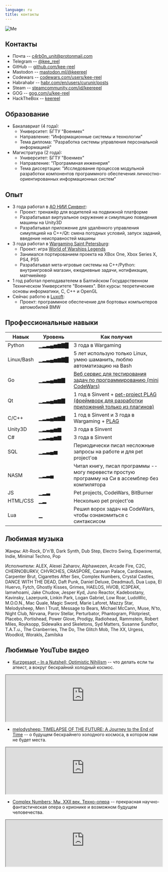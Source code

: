 ```yaml
---
language: ru
title: контакты
---
```


![Me](/assets/images/me.png)

## Контакты

* Почта -- [c4rb0n\_unit@protonmail.com](c4rb0n_unit@protonmail.com)
* Telegram -- [@kee\_reel](https://t.me/kee_reel)
* GitHub -- [github.com/kee-reel](https://github.com/kee-reel)
* Mastodon -- [mastodon.ml/@keereel](https://mastodon.ml/@keereel)
* Codewars -- [codewars.com/users/kee-reel](https://www.codewars.com/users/kee-reel)
* Habrahabr -- [habr.com/en/users/curunir/posts](https://habr.com/en/users/curunir/posts)
* Steam -- [steamcommunity.com/id/keereeel](https://steamcommunity.com/id/keereeel)
* GOG -- [gog.com/u/kee-reel](https://www.gog.com/u/kee-reel)
* HackTheBox -- [keereel](https://app.hackthebox.com/profile/1050457)

## Образование

* Бакалавриат (4 года):
    * Университет: БГТУ "Военмех"
    * Направление: "Информационные системы и технологии"
    * Тема диплома: "Разработка системы управления персональной информацией"
* Магистратура (2 года):
    * Университет: БГТУ "Военмех"
    * Направление: "Программная инженерия"
    * Тема диссертации: "Исследование процессов модульной разработки компонентов программного обеспечения личностно-ориентированных информационных систем"

## Опыт

* 3 года работал в [АО НИИ Синвент](http://sinvent.ru/):
    * Проект: тренажёр для водителей на подвижной платформе
    * Разрабатывал виртуальное окружение и симуляцию поведения машины на Unity3D
    * Разрабатывал приложение для удалённого управления симуляцией на C++/Qt: смена погодных условий, запуск заданий, введение неисправностей машины
* 3 года работал в [Wargaming Saint Petersburg](http://gotominsk.wargaming.com/en/about/our-locations/saint-petersburg/):
    * Проект: игра [World of Warships Legends](https://wowslegends.com/)
    * Занимался портированием проекта на XBox One, Xbox Series X, PS4, PS5
    * Разрабатывал мета-игровые системы на C++/Python: внутриигровой магазин, ежедневные задачи, нотификации, матчмейкер
* 1 год работал преподавателем в Балтийском Государственном Техническом Университете "Военмех". Вёл курсы: теоретические основы информатики, C, C++ и OpenGL
* Сейчас работю в [Luxoft](https://www.luxoft.com/):
    * Проект: программное обеспечение для бортовых компьютеров автомобилей BMW

## Профессиональные навыки

| Навык | Уровень | Как получил |
|-------|---------|-------------|
| Python    | ▁▂▃▄▅▆▇█ | 3 года в Wargaming |
| Linux/Bash| ▁▂▃▄▅▆▇█ | 5 лет использую только Linux, умею шаманить, люблю автоматизацию на Bash |
| Go        | ▁▂▃▄▅▆▇ | [Веб сервис для тестирования задач по программированию (mini CodeWars)](https://github.com/kee-reel/LATE) |
| Qt        | ▁▂▃▄▅▆▇ | 1 год в Sinvent + [pet-project PLAG (фреймворк для разработки приложений только из плагинов)](/plag) |
| С/C++     | ▁▂▃▄▅▆▇ | 1 год в Sinvent и 3 года в Wargaming + [PLAG](/plag) |
| Unity3D   | ▁▂▃▄▅▆ | 3 года в Sinvent |
| C#        | ▁▂▃▄▅▆ | 3 года в Sinvent |
| SQL       | ▁▂▃▄▅ | Периодически писал несложные запросы на работе и для pet project'ов |
| NASM      | ▁▂▃▄ | Читал книгу, писал программы -- могу перевести простую программу на Си в ассемблер без компилятора |
| JS        | ▁▂▃     | Pet projects, CodeWars, BitBurner    |
| HTML/CSS  | ▁▂     | Несколько pet project'ов           |
| Lua       | ▁ | Решил ворох задач на CodeWars, чтобы ознакомиться с синтаксисом |

## Любимая музыка

Жанры: Alt-Rock, D'n'B, Dark Synth, Dub Step, Electro Swing, Experimental, Indie, Minimal Techno, Pop

Исполнители: ALEX, Alexei Zaharov, Alphawezen, Arcade Fire, C2C, CHERNOBURKV, CHVRCHES, CRASPORE, Caravan Palace, Cardiowave, Carpenter Brut, Cigarettes After Sex, Complex Numbers, Crystal Castles, DANCE WITH THE DEAD, Daft Punk, Daniel Deluxe, Deadmau5, Dua Lupa, El Huervo, Fytch, Ghostly Kisses, Grimes, HAELOS, HVOB, IC3PEAK, Iamwhoami, Jake Chudow, Jesper Kyd, Juno Reactor, Kadebostany, Kavinsky, Lazerpunk, Linkin Park, Logan Gabriel, Low Roar, LudoWic, M.O.O.N., Mac Quale, Magic Sword, Marie Laforet, Mazzy Star, Melodysheep, Men I Trust, Message to Bears, Michael McCann, Muse, N'to, Night Club, Nirvana, Parov Stellar, Perturbator, Phantogram, Pilotpriest, Placebo, Portishead, Power Glove, Prodigy, Radiohead, Rammstein, Robert Miles, Royksopp, Sidewalks and Skeletons, Syd Matters, Susanne Sundfor, T.A.T.u., The Cranberries, The Do, The Glitch Mob, The XX, Urgess, Woodkid, Worakls, Zamilska

## Любимые YouTube видео

* [Kurzgesagt – In a Nutshell; Optimistic Nihilism](https://www.youtube.com/watch?v=MBRqu0YOH14) -- что делать если ты атеист, а вокруг бескрайний холодный космос.

<iframe width="100%" src="https://www.youtube-nocookie.com/embed/MBRqu0YOH14"></iframe>

* [melodysheep; TIMELAPSE OF THE FUTURE: A Journey to the End of Time](https://youtu.be/uD4izuDMUQA) -- о будущем бескрайнего холодного космоса, в котором нам не будет места.

<iframe width="100%" src="https://www.youtube-nocookie.com/embed/uD4izuDMUQA"></iframe>

* [Complex Numbers; Мы, XXII век. Техно-опера](https://youtu.be/YrXk2buqsgg) -- прекрасная научно-фантастическая опера о крионике и возможном будущем человечества.

<iframe width="100%" src="https://www.youtube-nocookie.com/embed/YrXk2buqsgg"></iframe>

